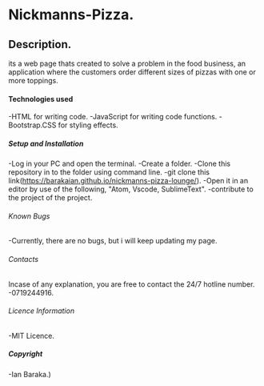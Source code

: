 # Nickmanns-Pizza.

## Description.
its a web page thats created to solve a problem in the food business, an application where the customers order different sizes of pizzas with one or more toppings. 


#### Technologies used
-HTML for writing code.
-JavaScript for writing code functions.
-Bootstrap.CSS for styling effects.

##### Setup and Installation
-Log in your PC and open the terminal.
-Create a folder.
-Clone this repository in to the folder using command line.
-git clone this link(https://barakaian.github.io/nickmanns-pizza-lounge/).
-Open it in an editor by use of the following,   "Atom, Vscode, SublimeText".
-contribute to the project of the project.


###### Known Bugs
-Currently, there are no bugs, but i will keep updating my page.

######  Contacts
Incase of any explanation, you are free to contact the 24/7 hotline number.
-0719244916.

###### Licence Information
-MIT Licence.

##### Copyright
-Ian Baraka.)
